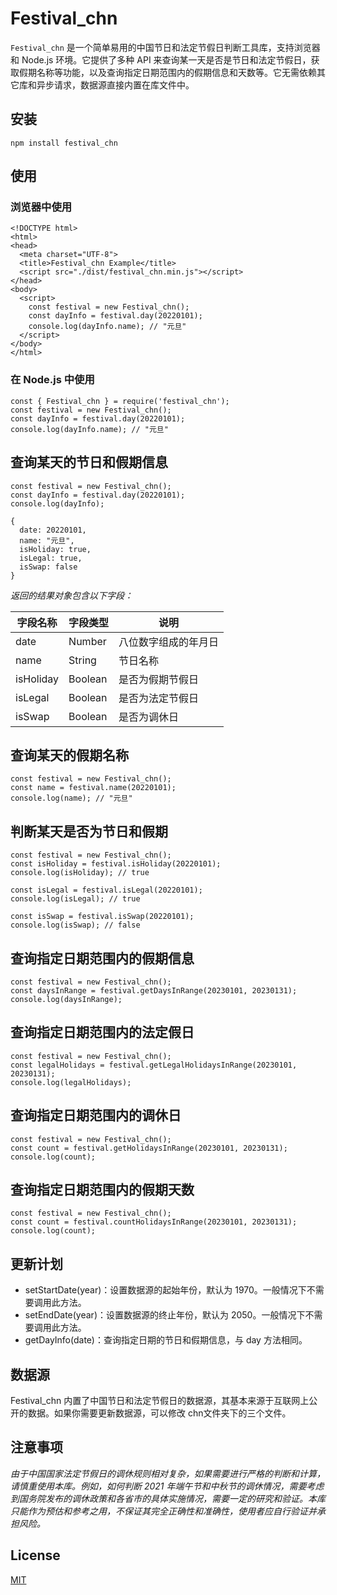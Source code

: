 # Festival_chn
`Festival_chn` 是一个简单易用的中国节日和法定节假日判断工具库，支持浏览器和 Node.js 环境。它提供了多种 API 来查询某一天是否是节日和法定节假日，获取假期名称等功能，以及查询指定日期范围内的假期信息和天数等。它无需依赖其它库和异步请求，数据源直接内置在库文件中。

## 安装

`npm install festival_chn`

## 使用

### 浏览器中使用
```
<!DOCTYPE html>
<html>
<head>
  <meta charset="UTF-8">
  <title>Festival_chn Example</title>
  <script src="./dist/festival_chn.min.js"></script>
</head>
<body>
  <script>
    const festival = new Festival_chn();
    const dayInfo = festival.day(20220101);
    console.log(dayInfo.name); // "元旦"
  </script>
</body>
</html>
```

### 在 Node.js 中使用
```
const { Festival_chn } = require('festival_chn');
const festival = new Festival_chn();
const dayInfo = festival.day(20220101);
console.log(dayInfo.name); // "元旦"
```

## 查询某天的节日和假期信息
```
const festival = new Festival_chn();
const dayInfo = festival.day(20220101);
console.log(dayInfo);

{
  date: 20220101,
  name: "元旦",
  isHoliday: true,
  isLegal: true,
  isSwap: false
}
```
*返回的结果对象包含以下字段：*

|字段名称|字段类型|说明|
|---|---|---|
|date|Number|八位数字组成的年月日|
|name|String|节日名称|
|isHoliday|Boolean|是否为假期节假日|
|isLegal|Boolean|是否为法定节假日|
|isSwap|Boolean|是否为调休日|

## 查询某天的假期名称
```
const festival = new Festival_chn();
const name = festival.name(20220101);
console.log(name); // "元旦"
```

## 判断某天是否为节日和假期
```
const festival = new Festival_chn();
const isHoliday = festival.isHoliday(20220101);
console.log(isHoliday); // true

const isLegal = festival.isLegal(20220101);
console.log(isLegal); // true

const isSwap = festival.isSwap(20220101);
console.log(isSwap); // false
```

## 查询指定日期范围内的假期信息
```
const festival = new Festival_chn();
const daysInRange = festival.getDaysInRange(20230101, 20230131);
console.log(daysInRange);
```

## 查询指定日期范围内的法定假日
```
const festival = new Festival_chn();
const legalHolidays = festival.getLegalHolidaysInRange(20230101, 20230131);
console.log(legalHolidays);
```

## 查询指定日期范围内的调休日
```
const festival = new Festival_chn();
const count = festival.getHolidaysInRange(20230101, 20230131);
console.log(count);
```

## 查询指定日期范围内的假期天数
```
const festival = new Festival_chn();
const count = festival.countHolidaysInRange(20230101, 20230131);
console.log(count);
```

## 更新计划

 - setStartDate(year)：设置数据源的起始年份，默认为 1970。一般情况下不需要调用此方法。
 - setEndDate(year)：设置数据源的终止年份，默认为 2050。一般情况下不需要调用此方法。
- getDayInfo(date)：查询指定日期的节日和假期信息，与 day 方法相同。

## 数据源
Festival_chn 内置了中国节日和法定节假日的数据源，其基本来源于互联网上公开的数据。如果你需要更新数据源，可以修改 chn文件夹下的三个文件。

## 注意事项
*由于中国国家法定节假日的调休规则相对复杂，如果需要进行严格的判断和计算，请慎重使用本库。例如，如何判断 2021 年端午节和中秋节的调休情况，需要考虑到国务院发布的调休政策和各省市的具体实施情况，需要一定的研究和验证。本库只能作为预估和参考之用，不保证其完全正确性和准确性，使用者应自行验证并承担风险。*

## License
[MIT](./LICENSE.md)